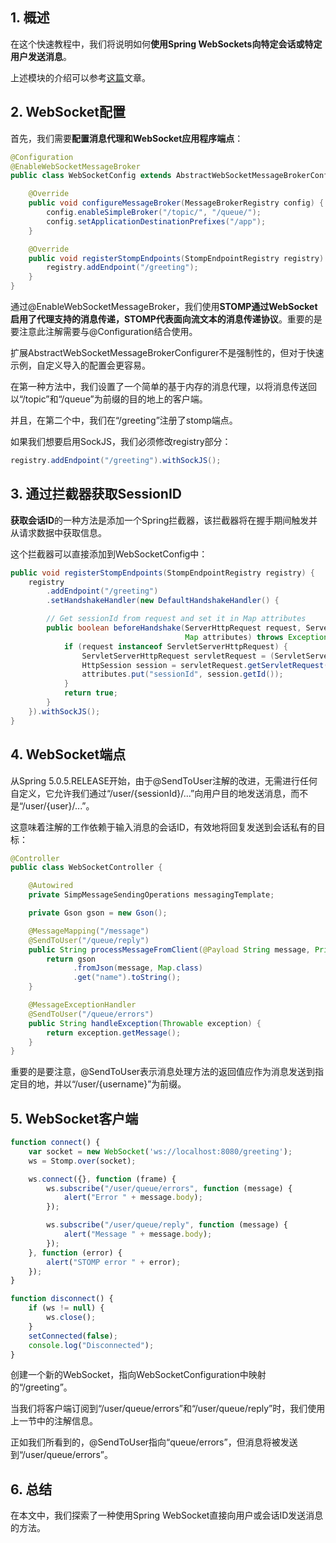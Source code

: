 ## 1. 概述

在这个快速教程中，我们将说明如何**使用Spring WebSockets向特定会话或特定用户发送消息**。

上述模块的介绍可以参考[这篇](https://www.baeldung.com/websockets-spring)文章。

## 2. WebSocket配置

首先，我们需要**配置消息代理和WebSocket应用程序端点**：

```java
@Configuration
@EnableWebSocketMessageBroker
public class WebSocketConfig extends AbstractWebSocketMessageBrokerConfigurer {

    @Override
    public void configureMessageBroker(MessageBrokerRegistry config) {
        config.enableSimpleBroker("/topic/", "/queue/");
        config.setApplicationDestinationPrefixes("/app");
    }

    @Override
    public void registerStompEndpoints(StompEndpointRegistry registry) {
        registry.addEndpoint("/greeting");
    }
}
```

通过@EnableWebSocketMessageBroker，我们使用**STOMP通过WebSocket启用了代理支持的消息传递，STOMP代表面向流文本的消息传递协议**。重要的是要注意此注解需要与@Configuration结合使用。 

扩展AbstractWebSocketMessageBrokerConfigurer不是强制性的，但对于快速示例，自定义导入的配置会更容易。

在第一种方法中，我们设置了一个简单的基于内存的消息代理，以将消息传送回以“/topic”和“/queue”为前缀的目的地上的客户端。

并且，在第二个中，我们在“/greeting”注册了stomp端点。

如果我们想要启用SockJS，我们必须修改registry部分：

```java
registry.addEndpoint("/greeting").withSockJS();
```

## 3. 通过拦截器获取SessionID

**获取会话ID**的一种方法是添加一个Spring拦截器，该拦截器将在握手期间触发并从请求数据中获取信息。

这个拦截器可以直接添加到WebSocketConfig中：

```java
public void registerStompEndpoints(StompEndpointRegistry registry) {
	registry
        .addEndpoint("/greeting")
        .setHandshakeHandler(new DefaultHandshakeHandler() {

		// Get sessionId from request and set it in Map attributes
		public boolean beforeHandshake(ServerHttpRequest request, ServerHttpResponse response, WebSocketHandler wsHandler,
									   Map attributes) throws Exception {
			if (request instanceof ServletServerHttpRequest) {
				ServletServerHttpRequest servletRequest = (ServletServerHttpRequest) request;
				HttpSession session = servletRequest.getServletRequest().getSession();
				attributes.put("sessionId", session.getId());
			}
			return true;
		}
	}).withSockJS();
}
```

## 4. WebSocket端点

从Spring 5.0.5.RELEASE开始，由于@SendToUser注解的改进，无需进行任何自定义，它允许我们通过“/user/{sessionId}/...”向用户目的地发送消息，而不是“/user/{user}/...”。

这意味着注解的工作依赖于输入消息的会话ID，有效地将回复发送到会话私有的目标：

```java
@Controller
public class WebSocketController {

    @Autowired
    private SimpMessageSendingOperations messagingTemplate;

    private Gson gson = new Gson();

    @MessageMapping("/message")
    @SendToUser("/queue/reply")
    public String processMessageFromClient(@Payload String message, Principal principal) throws Exception {
        return gson
              .fromJson(message, Map.class)
              .get("name").toString();
    }

    @MessageExceptionHandler
    @SendToUser("/queue/errors")
    public String handleException(Throwable exception) {
        return exception.getMessage();
    }
}
```

重要的是要注意，@SendToUser表示消息处理方法的返回值应作为消息发送到指定目的地，并以“/user/{username}”为前缀。

## 5. WebSocket客户端

```javascript
function connect() {
    var socket = new WebSocket('ws://localhost:8080/greeting');
    ws = Stomp.over(socket);

    ws.connect({}, function (frame) {
        ws.subscribe("/user/queue/errors", function (message) {
            alert("Error " + message.body);
        });

        ws.subscribe("/user/queue/reply", function (message) {
            alert("Message " + message.body);
        });
    }, function (error) {
        alert("STOMP error " + error);
    });
}

function disconnect() {
    if (ws != null) {
        ws.close();
    }
    setConnected(false);
    console.log("Disconnected");
}
```

创建一个新的WebSocket，指向WebSocketConfiguration中映射的“/greeting”。

当我们将客户端订阅到“/user/queue/errors”和“/user/queue/reply”时，我们使用上一节中的注解信息。

正如我们所看到的，@SendToUser指向“queue/errors”，但消息将被发送到“/user/queue/errors”。

## 6. 总结

在本文中，我们探索了一种使用Spring WebSocket直接向用户或会话ID发送消息的方法。